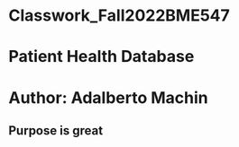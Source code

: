 
# Classwork_Fall2022BME547
# Patient Health Database 

# Author: Adalberto Machin  

## Purpose is great 

